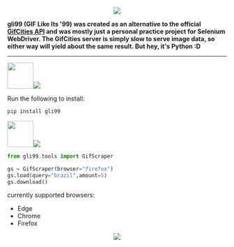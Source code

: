 <div align="center">
    <img src="https://i.imgur.com/kGH6PC0.gif">
</div>

**gli99 (GIF Like Its '99) was created as an alternative to the official [GifCities API](https://gifcities.archive.org/api/v1/gifsearch?q=hamster) and was mostly just a personal practice project for Selenium WebDriver. The GifCities server is simply slow to serve image data, so either way will yield about the same result. But hey, it's Python :D**

---

<div>
    <img src="https://i.imgur.com/ys9tSyW.gif" height="60px"><img src="https://i.imgur.com/jJbTPjg.gif">
</div>

Run the following to install:

```python
pip install gli99
```

<div>
    <img src="https://i.imgur.com/Bdtlrz0.gif" height="60px"><img src="https://i.imgur.com/wjqbAoA.gif">
</div>

```python
from gli99.tools import GifScraper

gs = GifScraper(browser="firefox")
gs.load(query="brazil",amount=5)
gs.download()
```

currently supported browsers:

* Edge
* Chrome
* Firefox

<div align="center">
    <img src="https://i.imgur.com/GCJ3VNQ.gif">
</div>

